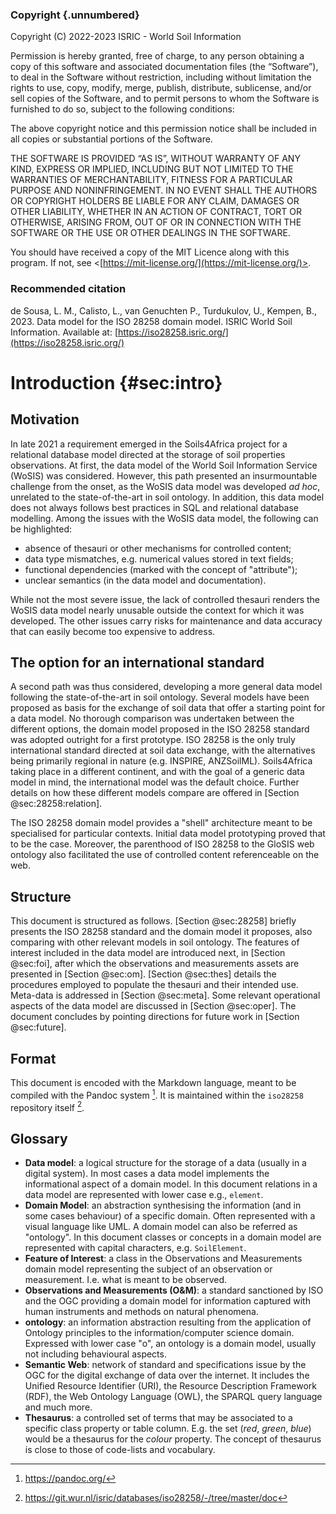 ### Copyright {.unnumbered}

Copyright (C) 2022-2023 ISRIC - World Soil Information

Permission is hereby granted, free of charge, to any person obtaining a copy of
this software and associated documentation files (the “Software”), to deal in
the Software without restriction, including without limitation the rights to
use, copy, modify, merge, publish, distribute, sublicense, and/or sell copies
of the Software, and to permit persons to whom the Software is furnished to do
so, subject to the following conditions:

The above copyright notice and this permission notice shall be included in all
copies or substantial portions of the Software.

THE SOFTWARE IS PROVIDED “AS IS”, WITHOUT WARRANTY OF ANY KIND, EXPRESS OR
IMPLIED, INCLUDING BUT NOT LIMITED TO THE WARRANTIES OF MERCHANTABILITY,
FITNESS FOR A PARTICULAR PURPOSE AND NONINFRINGEMENT. IN NO EVENT SHALL THE
AUTHORS OR COPYRIGHT HOLDERS BE LIABLE FOR ANY CLAIM, DAMAGES OR OTHER
LIABILITY, WHETHER IN AN ACTION OF CONTRACT, TORT OR OTHERWISE, ARISING FROM,
OUT OF OR IN CONNECTION WITH THE SOFTWARE OR THE USE OR OTHER DEALINGS IN THE
SOFTWARE.

You should have received a copy of the MIT Licence along with this program.  If
not, see <[https://mit-license.org/](https://mit-license.org/)>.

### Recommended citation 

de Sousa, L. M., Calisto, L., van Genuchten P., Turdukulov, U., Kempen, B., 2023. Data model for the ISO 28258 domain model. ISRIC World Soil Information. Available at: [https://iso28258.isric.org/](https://iso28258.isric.org/)


Introduction {#sec:intro} 
============

## Motivation

In late 2021 a requirement emerged in the Soils4Africa project for a relational
database model directed at the storage of soil properties observations.  At
first, the data model of the World Soil Information Service (WoSIS) was
considered.  However, this path presented an insurmountable challenge from the
onset, as the WoSIS data model was developed *ad hoc*, unrelated to the
state-of-the-art in soil ontology. In addition, this data model does not
always follows best practices in SQL and relational database modelling. Among
the issues with the WoSIS data model, the following can be highlighted:

- absence of thesauri or other mechanisms for controlled content;
- data type mismatches, e.g. numerical values stored in text fields;
- functional dependencies (marked with the concept of "attribute");
- unclear semantics (in the data model and documentation).

While not the most severe issue, the lack of controlled thesauri renders the
WoSIS data model nearly unusable outside the context for which it was
developed. The other issues carry risks for maintenance and data accuracy that
can easily become too expensive to address.

## The option for an international standard

A second path was thus considered, developing a more general data model
following the state-of-the-art in soil ontology. Several models have been
proposed as basis for the exchange of soil data that offer a starting point for
a data model. No thorough comparison was undertaken between the different
options, the domain model proposed in the ISO 28258 standard was adopted
outright for a first prototype. ISO 28258 is the only truly international
standard directed at soil data exchange, with the alternatives being primarily
regional in nature (e.g. INSPIRE, ANZSoilML). Soils4Africa taking place in a
different continent, and with the goal of a generic data model in mind, the
international model was the default choice. Further details on how these
different models compare are offered in [Section @sec:28258:relation]. 

The ISO 28258 domain model provides a "shell" architecture meant to be
specialised for particular contexts. Initial data model prototyping proved that
to be the case. Moreover, the parenthood of ISO 28258 to the GloSIS web ontology
also facilitated the use of controlled content referenceable on the web.


## Structure

This document is structured as follows. [Section @sec:28258] briefly presents
the ISO 28258 standard and the domain model it proposes, also comparing with
other relevant models in soil ontology. The features of interest included in the
data model are introduced next, in [Section @sec:foi], after which the
observations and measurements assets are presented in [Section @sec:om].
[Section @sec:thes] details the procedures employed to populate the thesauri and
their intended use.  Meta-data is addressed in [Section @sec:meta]. Some
relevant operational aspects of the data model are discussed in [Section
@sec:oper]. The document concludes by pointing directions for future work in
[Section @sec:future].

## Format 

This document is encoded with the Markdown language, meant to be compiled with
the Pandoc system [^4]. It is maintained within the `iso28258` repository itself
[^3].


## Glossary

- **Data model**: a logical structure for the storage of a data (usually in a
  digital system). In most cases a data model implements the informational
  aspect of a domain model. In this document relations in a data model are
  represented with lower case e.g., `element`.
- **Domain Model**: an abstraction synthesising the information (and in
  some cases behaviour) of a specific domain. Often represented with a visual
  language like UML. A domain model can also be referred as "ontology". In this
  document classes or concepts in a domain model are represented with capital
  characters, e.g. `SoilElement`. 
- **Feature of Interest**: a class in the Observations and Measurements domain
  model representing the subject of an observation or measurement. I.e. what is
  meant to be observed.
- **Observations and Measurements (O&M)**: a standard sanctioned by ISO and the
  OGC providing a domain model for information captured with human instruments
  and methods on natural phenomena.
- **ontology**: an information abstraction resulting from the application of
  Ontology principles to the information/computer science domain. Expressed
  with lower case "o", an ontology is a domain model, usually not including behavioural
  aspects.
- **Semantic Web**: network of standard and specifications issue by the OGC for
  the digital exchange of data over the internet. It includes the Unified
  Resource Identifier (URI), the Resource
  Description Framework (RDF), the Web Ontology Language (OWL), the SPARQL
  query language and much more. 
- **Thesaurus**: a controlled set of terms that may be associated to a specific
  class property or table column. E.g. the set (*red*, *green*, *blue*) would be a
  thesaurus for the *colour* property. The concept of thesaurus is close to
  those of code-lists and vocabulary.


[^3]: https://git.wur.nl/isric/databases/iso28258/-/tree/master/doc

[^4]: https://pandoc.org/ 
